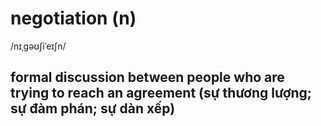 # negotiation (n)

/nɪˌɡəʊʃiˈeɪʃn/

## formal discussion between people who are trying to reach an agreement (sự thương lượng; sự đàm phán; sự dàn xếp)